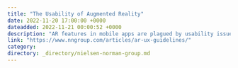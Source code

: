 ```yaml
---
title: "The Usability of Augmented Reality"
date: 2022-11-20 17:00:00 +0000
dateadded: 2022-11-21 00:00:52 +0000
description: "AR features in mobile apps are plagued by usability issues such as poor discoverability and findability of items with AR, low-visibility instructions, or vague icons and signifiers."
link: "https://www.nngroup.com/articles/ar-ux-guidelines/"
category:
directory: _directory/nielsen-norman-group.md
---
```

